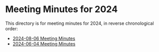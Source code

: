 # Meeting Minutes for 2024
This directory is for meeting minutes for 2024, in reverse chronological order:
- [2024-08-06 Meeting Minutes](2024.08.06-Meeting-Minutes.md)
- [2024-06-04 Meeting Minutes](2024.06.04-Meeting-Minutes.md)
